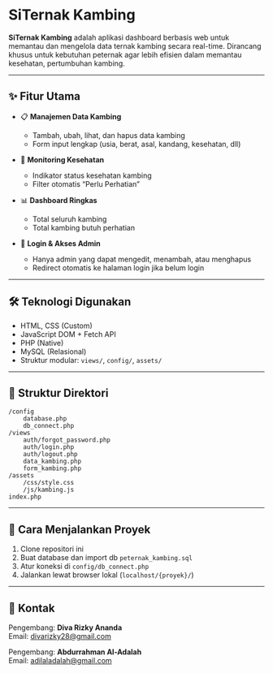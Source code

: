 # SiTernak Kambing

**SiTernak Kambing** adalah aplikasi dashboard berbasis web untuk memantau dan mengelola data ternak kambing secara real-time. Dirancang khusus untuk kebutuhan peternak agar lebih efisien dalam memantau kesehatan, pertumbuhan kambing.

---

## ✨ Fitur Utama

- 📋 **Manajemen Data Kambing**

  - Tambah, ubah, lihat, dan hapus data kambing
  - Form input lengkap (usia, berat, asal, kandang, kesehatan, dll)

- 🧠 **Monitoring Kesehatan**

  - Indikator status kesehatan kambing
  - Filter otomatis “Perlu Perhatian”

- 📊 **Dashboard Ringkas**

  - Total seluruh kambing
  - Total kambing butuh perhatian

- 🔐 **Login & Akses Admin**
  - Hanya admin yang dapat mengedit, menambah, atau menghapus
  - Redirect otomatis ke halaman login jika belum login

---

## 🛠️ Teknologi Digunakan

- HTML, CSS (Custom)
- JavaScript DOM + Fetch API
- PHP (Native)
- MySQL (Relasional)
- Struktur modular: `views/`, `config/`, `assets/`

---

## 📂 Struktur Direktori

```
/config
    database.php
    db_connect.php
/views
    auth/forgot_password.php
    auth/login.php
    auth/logout.php
    data_kambing.php
    form_kambing.php
/assets
    /css/style.css
    /js/kambing.js
index.php
```

---

## 🚀 Cara Menjalankan Proyek

1. Clone repositori ini
2. Buat database dan import db `peternak_kambing.sql`
3. Atur koneksi di `config/db_connect.php`
4. Jalankan lewat browser lokal (`localhost/{proyek}/`)

---

## 📩 Kontak

Pengembang: **Diva Rizky Ananda**  
Email: divarizky28@gmail.com

Pengembang: **Abdurrahman Al-Adalah**  
Email: adilaladalah@gmail.com

